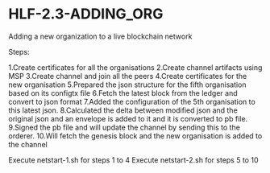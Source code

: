 # HLF-2.3-ADDING_ORG
Adding a new organization to a live blockchain network

Steps:

1.Create certificates for all the organisations
2.Create channel artifacts using MSP
3.Create channel and join all the peers
4.Create certificates for the new organisation
5.Prepared the json structure for the fifth organisation based on its configtx file
6.Fetch the latest block from the ledger and convert to json format
7.Added the configuration of the 5th organisation to this latest json.
8.Calculated the delta between modified json and the original json and an envelope is added to it and it is converted to pb file.
9.Signed the pb file and will update the channel by sending this to the orderer.
10.Will fetch the genesis block and the new organisation is added to the channel

Execute netstart-1.sh for steps 1 to 4
Execute netstart-2.sh for steps 5 to 10